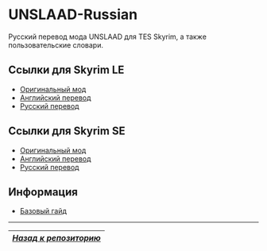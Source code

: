 # UNSLAAD-Russian
Русский перевод мода UNSLAAD для TES Skyrim, а также пользовательские словари.

## Ссылки для Skyrim LE
+ [Оригинальный мод](https://www.nexusmods.com/skyrim/mods/80425)
+ [Английский перевод](https://www.nexusmods.com/skyrim/mods/85908)
+ [Русский перевод](#WIP)

## Ссылки для Skyrim SE
+ [Оригинальный мод](https://www.nexusmods.com/skyrimspecialedition/mods/11789)
+ [Английский перевод](https://www.nexusmods.com/skyrimspecialedition/mods/11896)
+ [Русский перевод](#WIP)

## Информация
+ [Базовый гайд](Базовый-гайд.md)

------

|[*Назад к репозиторию*](https://github.com/Meridiano/VST-Russian/tree/main)|
|:---:|
